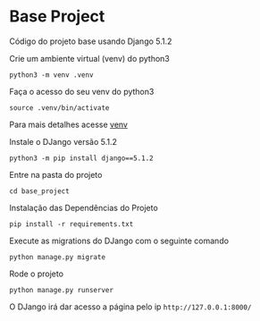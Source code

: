 # Base Project
Código do projeto base usando Django 5.1.2

Crie um ambiente virtual (venv) do python3 

```python3 -m venv .venv```

Faça o acesso do seu venv do python3

```source .venv/bin/activate```

Para mais detalhes acesse [venv](https://docs.python.org/pt-br/3/library/venv.html)

Instale o DJango versão 5.1.2

```python3 -m pip install django==5.1.2```

Entre na pasta do projeto 

```cd base_project```

Instalação das Dependências do Projeto

```pip install -r requirements.txt```

Execute as migrations do DJango com o seguinte comando

```python manage.py migrate```

Rode o projeto

```python manage.py runserver```

O DJango irá dar acesso a página pelo ip ```http://127.0.0.1:8000/```
